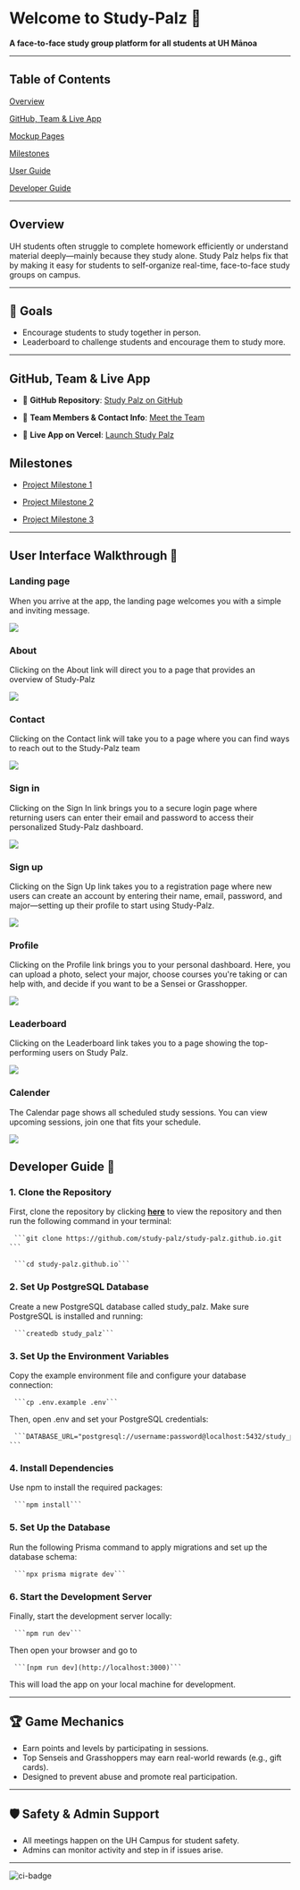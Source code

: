 # Welcome to Study-Palz 👋

**A face-to-face study group platform for all students at UH Mānoa**

---

## Table of Contents

[Overview](#overview)

[GitHub, Team & Live App](#github-team--live-app)

[Mockup Pages](mockup.md)

[Milestones](#milestones)

[User Guide](#user-guide-)

[Developer Guide](#developer-guide-)

---

## Overview

UH students often struggle to complete homework efficiently or understand material deeply—mainly because they study alone. Study Palz helps fix that by making it easy for students to self-organize real-time, face-to-face study groups on campus.

---

## 🎯 Goals

- Encourage students to study together in person.
- Leaderboard to challenge students and encourage them to study more.

---

## GitHub, Team & Live App

- 🔗 **GitHub Repository**: [Study Palz on GitHub](https://github.com/orgs/study-palz/repositories)  

- 👥 **Team Members & Contact Info**: [Meet the Team](team-contract.md)  

- 🚀 **Live App on Vercel**: [Launch Study Palz](https://study-palz.vercel.app/)


## Milestones

- [Project Milestone 1](https://github.com/orgs/study-palz/projects/3)

- [Project Milestone 2](https://github.com/orgs/study-palz/projects/7)

- [Project Milestone 3](https://github.com/orgs/study-palz/projects/8/views/1)


---

## User Interface Walkthrough 🔧

### Landing page

When you arrive at the app, the landing page welcomes you with a simple and inviting message.

![](public/images/home-guide.png)

### About

Clicking on the About link will direct you to a page that provides an overview of Study-Palz

![](/public/images/about-guide.png)

### Contact 

Clicking on the Contact link will take you to a page where you can find ways to reach out to the Study-Palz team

![](/public/images/contact-guide.png)

### Sign in 

Clicking on the Sign In link brings you to a secure login page where returning users can enter their email and password to access their personalized Study-Palz dashboard.

![](/public/images/signin-guide.png)

### Sign up

Clicking on the Sign Up link takes you to a registration page where new users can create an account by entering their name, email, password, and major—setting up their profile to start using Study-Palz.

![](/public/images/contact-guide.png)

### Profile

Clicking on the Profile link brings you to your personal dashboard. Here, you can upload a photo, select your major, choose courses you're taking or can help with, and decide if you want to be a Sensei or Grasshopper.

![](/public/images/profile-guide.png)


### Leaderboard

Clicking on the Leaderboard link takes you to a page showing the top-performing users on Study Palz.

![](/public/images/leaderboard-guide.png)


### Calender

The Calendar page shows all scheduled study sessions. You can view upcoming sessions, join one that fits your schedule.

![](/public/images/calender-guide.png)


## Developer Guide 🔧

### 1. Clone the Repository

First, clone the repository by clicking [**here**](https://github.com/study-palz/study-palz.github.io) to view the repository and then run the following command in your terminal:

<pre> <code>```git clone https://github.com/study-palz/study-palz.github.io.git ```</code> </pre>
<pre> <code>```cd study-palz.github.io```</code> </pre>

### 2. Set Up PostgreSQL Database

Create a new PostgreSQL database called study_palz. Make sure PostgreSQL is installed and running:
<pre> <code>```createdb study_palz```</code> </pre>

### 3. Set Up the Environment Variables

Copy the example environment file and configure your database connection:
<pre> <code>```cp .env.example .env```</code> </pre>
Then, open .env and set your PostgreSQL credentials:
<pre> <code>```DATABASE_URL="postgresql://username:password@localhost:5432/study_palz"
```</code> </pre>

### 4. Install Dependencies

Use npm to install the required packages:
<pre> <code>```npm install```</code> </pre>

### 5. Set Up the Database

Run the following Prisma command to apply migrations and set up the database schema:
<pre> <code>```npx prisma migrate dev```</code> </pre>

### 6. Start the Development Server

Finally, start the development server locally:
<pre> <code>```npm run dev```</code> </pre>
Then open your browser and go to
<pre> <code>```[npm run dev](http://localhost:3000)```</code> </pre>
This will load the app on your local machine for development.

---

## 🏆 Game Mechanics

- Earn points and levels by participating in sessions.
- Top Senseis and Grasshoppers may earn real-world rewards (e.g., gift cards).
- Designed to prevent abuse and promote real participation.

---

## 🛡️ Safety & Admin Support

- All meetings happen on the UH Campus for student safety.
- Admins can monitor activity and step in if issues arise.

---

![ci-badge](https://github.com/study-palz/studypalz-application-template/workflows/ci-study-palz.github.io/badge.svg)
